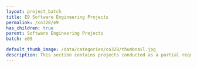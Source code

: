 ```yaml
---
layout: project_batch
title: E9 Software Engineering Projects
permalink: /co328/e9
has_children: true
parent: Software Engineering Projects
batch: e09

default_thumb_image: /data/categories/co328/thumbnail.jpg
description: This section contains projects conducted as a partial requirement to complete the course CO328 - Software Engineering. Usually, these projects are conducted by groups of 3 students. The course focus on using software architectures and software project management experience.
---
```

